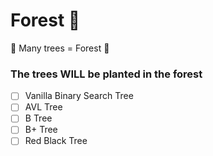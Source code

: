 # Forest :palm_tree:
:evergreen_tree: Many trees = Forest :evergreen_tree:

### The trees WILL be planted in the forest
- [ ] Vanilla Binary Search Tree
- [ ] AVL Tree
- [ ] B Tree
- [ ] B+ Tree
- [ ] Red Black Tree

